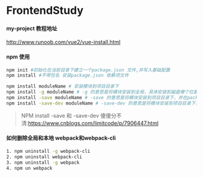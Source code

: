 # FrontendStudy

#### my-project 教程地址
http://www.runoob.com/vue2/vue-install.html

#### npm 使用
``` bash
npm init #初始化在当前目录下建立一个package.json 文件,并写入基础配置
npm install #不带包名 安装package.json 依赖项文件

npm install moduleName # 安装模块到项目目录下
npm install -g moduleName # -g 的意思是将模块安装到全局，具体安装到磁盘哪个位置，要看 npm config prefix 的位置。
npm install -save moduleName # -save 的意思是将模块安装到项目目录下，并在package文件的dependencies节点写入依赖。
npm install -save-dev moduleName # -save-dev 的意思是将模块安装到项目目录下，并在package文件的devDependencies节点写入依赖。

```
> NPM install -save 和 -save-dev 傻傻分不清:https://www.cnblogs.com/limitcode/p/7906447.html

#### 如何删除全局和本地 webpack和webpack-cli
``` bash
1. npm uninstall -g webpack-cli
2. npm uninstall webpack-cli
3. npm uninstall -g webpack
4. npm un webpack
```
